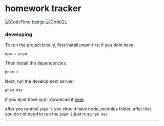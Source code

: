 # homework tracker

[![CodeTime badge](https://img.shields.io/endpoint?style=&color=green&url=https%3A%2F%2Fapi.codetime.dev%2Fshield%3Fid%3D16851%26project%3D%26in%3D0)](https://codetime.dev)
[![CodeQL](https://github.com/pickingname/hw-tracker/actions/workflows/codeql.yml/badge.svg)](https://github.com/pickingname/hw-tracker/actions/workflows/codeql.yml)

### developing
To run the project locally, first install pnpm first if you dont have

```bash
npm i pnpm
```


Then install the dependencies:

```bash
pnpm i
```

Next, run the development server:

```bash
pnpm dev
```

if you dont have npm, download it [here](https://nodejs.org)

after you runned `pnpm i` you should have node_modules folder, after that you do not need to run the `pnpm i` just run `pnpm dev`

---
